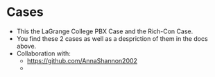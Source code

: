 # Cases 
* This the LaGrange College PBX Case and the Rich-Con Case. 
* You find these 2 cases as well as a despriction of them in the docs above. 
* Collaboration with: 
  * https://github.com/AnnaShannon2002
  * 
